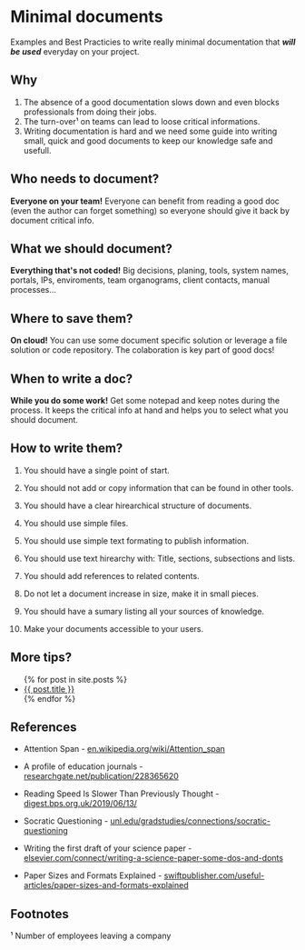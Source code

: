 # Minimal documents
Examples and Best Practicies to write really minimal documentation that **_will be used_** everyday on your project.

## Why

1. The absence of a good documentation slows down and even blocks professionals from doing their jobs.
2. The turn-over¹ on teams can lead to loose critical informations. 
3. Writing documentation is hard and we need some guide into writing small, quick and good documents to keep our knowledge safe and usefull.

## Who needs to document?

**Everyone on your team!** Everyone can benefit from reading a good doc (even the author can forget something) so everyone should give it back by document critical info.

## What we should document?

**Everything that's not coded!** Big decisions, planing, tools, system names, portals, IPs, enviroments, team organograms, client contacts, manual processes...

## Where to save them?

**On cloud!** You can use some document specific solution or leverage a file solution or code repository. The colaboration is key part of good docs!

## When to write a doc?

**While you do some work!** Get some notepad and keep notes during the process. It keeps the critical info at hand and helps you to select what you should document.

## How to write them?

1. You should have a single point of start.

2. You should not add or copy information that can be found in other tools.

3. You should have a clear hirearchical structure of documents.

4. You should use simple files.

5. You should use simple text formating to publish information.

6. You should use text hirearchy with: Title, sections, subsections and lists.

7. You should add references to related contents.

8. Do not let a document increase in size, make it in small pieces.

9. You should have a sumary listing all your sources of knowledge.

10. Make your documents accessible to your users.

## More tips?

<ul>
  {% for post in site.posts %}
    <li>
      <a href="https://edumco.github.io/minimal-docs/{{ post.url }}">{{ post.title }}</a>
    </li>
  {% endfor %}
</ul>

## References

- Attention Span - [en.wikipedia.org/wiki/Attention_span](https://en.wikipedia.org/wiki/Attention_span)

- A profile of education journals - [researchgate.net/publication/228365620](https://www.researchgate.net/publication/228365620_A_profile_of_education_journals)

- Reading Speed Is Slower Than Previously Thought - [digest.bps.org.uk/2019/06/13/](https://digest.bps.org.uk/2019/06/13/)

- Socratic Questioning - [unl.edu/gradstudies/connections/socratic-questioning](https://www.unl.edu/gradstudies/connections/socratic-questioning)

- Writing the first draft of your science paper - [elsevier.com/connect/writing-a-science-paper-some-dos-and-donts](https://www.elsevier.com/connect/writing-a-science-paper-some-dos-and-donts)
- Paper Sizes and Formats Explained - [swiftpublisher.com/useful-articles/paper-sizes-and-formats-explained](https://www.swiftpublisher.com/useful-articles/paper-sizes-and-formats-explained)

## Footnotes

¹ Number of employees leaving a company

